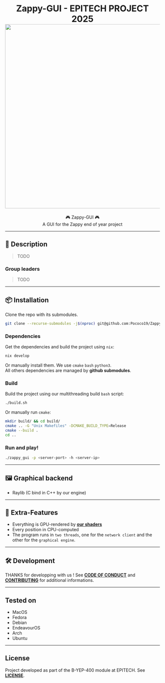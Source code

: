 <h1 align="center">
  Zappy-GUI - EPITECH PROJECT 2025<br>
  <img src="https://raw.githubusercontent.com/catppuccin/catppuccin/main/assets/palette/macchiato.png" width="600px"/>
  <br>
</h1>

<p align="center">
  🎮 Zappy-GUI 🎮<br>
  A GUI for the Zappy end of year project
</p>

---

## 📰 Description

> TODO

### Group leaders

> TODO

---

## 📦 Installation

Clone the repo with its submodules.

```bash
git clone --recurse-submodules -j$(nproc) git@github.com:Pococo19/Zappy-GUI.git
```

### Dependencies

Get the dependencies and build the project using `nix`:

```bash
nix develop
```

Or manually install them. We use `cmake` `bash` `python3`.<br>
All others dependencies are managed by **github submodules**.

### Build

Build the project using our multithreading build `bash` script:

```bash
./build.sh
```

Or manually run `cmake`:

```bash
mkdir build/ && cd build/
cmake .. -G "Unix Makefiles" -DCMAKE_BUILD_TYPE=Release
cmake --build .
cd ..
```

### Run and play!

```bash
./zappy_gui -p <server-port> -h <server-ip>
```

---

## 🖼️ Graphical backend

- Raylib (C bind in C++ by our engine)

---

## 🚀 Extra-Features

- Everything is GPU-rendered by [**our shaders**](../assets/shaders/)
- Every position in CPU-computed
- The program runs in `two threads`, one for the `network client` and the other for the `graphical engine`.

---

## 🛠️ Development

THANKS for developping with us ! See [**CODE OF CONDUCT**](./CODE_OF_CONDUCT.md) and [**CONTRIBUTING**](./CONTRIBUTING.md) for additional informations.

---

## Tested on

- MacOS
- Fedora
- Debian
- EndeavourOS
- Arch
- Ubuntu

---

## License

Project developed as part of the B-YEP-400 module at EPITECH.
See [**LICENSE**](/LICENSE).
